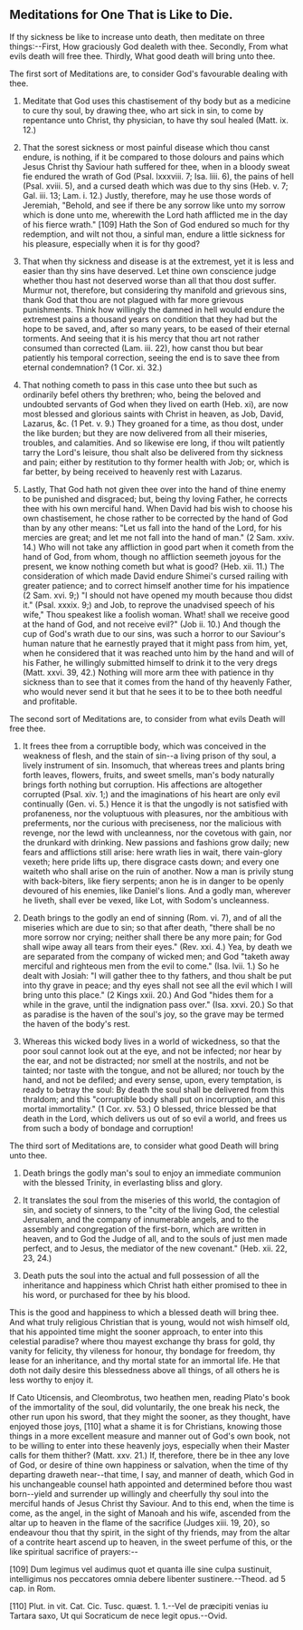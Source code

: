 ## Meditations for One That is Like to Die.

If thy sickness be like to increase unto death, then meditate on three
things:--First, How graciously God dealeth with thee. Secondly, From
what evils death will free thee. Thirdly, What good death will bring
unto thee.

The first sort of Meditations are, to consider God's favourable dealing
with thee.

1. Meditate that God uses this chastisement of thy body but as a
medicine to cure thy soul, by drawing thee, who art sick in sin, to
come by repentance unto Christ, thy physician, to have thy soul healed
(Matt. ix. 12.)

2. That the sorest sickness or most painful disease which thou canst
endure, is nothing, if it be compared to those dolours and pains which
Jesus Christ thy Saviour hath suffered for thee, when in a bloody sweat
fie endured the wrath of God (Psal. lxxxviii. 7; Isa. liii. 6), the
pains of hell (Psal. xviii. 5), and a cursed death which was due to thy
sins (Heb. v. 7; Gal. iii. 13; Lam. i. 12.) Justly, therefore, may he
use those words of Jeremiah, "Behold, and see if there be any sorrow
like unto my sorrow which is done unto me, wherewith the Lord hath
afflicted me in the day of his fierce wrath." [109] Hath the Son of God
endured so much for thy redemption, and wilt not thou, a sinful man,
endure a little sickness for his pleasure, especially when it is for
thy good?

3. That when thy sickness and disease is at the extremest, yet it is
less and easier than thy sins have deserved. Let thine own conscience
judge whether thou hast not deserved worse than all that thou dost
suffer. Murmur not, therefore, but considering thy manifold and
grievous sins, thank God that thou are not plagued with far more
grievous punishments. Think how willingly the damned in hell would
endure the extremest pains a thousand years on condition that they had
but the hope to be saved, and, after so many years, to be eased of
their eternal torments. And seeing that it is his mercy that thou art
not rather consumed than corrected (Lam. iii. 22), how canst thou but
bear patiently his temporal correction, seeing the end is to save thee
from eternal condemnation? (1 Cor. xi. 32.)

4. That nothing cometh to pass in this case unto thee but such as
ordinarily befel others thy brethren; who, being the beloved and
undoubted servants of God when they lived on earth (Heb. xi), are now
most blessed and glorious saints with Christ in heaven, as Job, David,
Lazarus, &c. (1 Pet. v. 9.) They groaned for a time, as thou dost,
under the like burden; but they are now delivered from all their
miseries, troubles, and calamities. And so likewise ere long, if thou
wilt patiently tarry the Lord's leisure, thou shalt also be delivered
from thy sickness and pain; either by restitution to thy former health
with Job; or, which is far better, by being received to heavenly rest
with Lazarus.

5. Lastly, That God hath not given thee over into the hand of thine
enemy to be punished and disgraced; but, being thy loving Father, he
corrects thee with his own merciful hand. When David had bis wish to
choose his own chastisement, he chose rather to be corrected by the
hand of God than by any other means: "Let us fall into the hand of the
Lord, for his mercies are great; and let me not fall into the hand of
man." (2 Sam. xxiv. 14.) Who will not take any affliction in good part
when it cometh from the hand of God, from whom, though no affliction
seemeth joyous for the present, we know nothing cometh but what is
good? (Heb. xii. 11.) The consideration of which made David endure
Shimei's cursed railing with greater patience; and to correct himself
another time for his impatience (2 Sam. xvi. 9;) "I should not have
opened my mouth because thou didst it." (Psal. xxxix. 9;) and Job, to
reprove the unadvised speech of his wife," Thou speakest like a foolish
woman. What! shall we receive good at the hand of God, and not receive
evil?" (Job ii. 10.) And though the cup of God's wrath due to our sins,
was such a horror to our Saviour's human nature that he earnestly
prayed that it might pass from him, yet, when he considered that it was
reached unto him by the hand and will of his Father, he willingly
submitted himself to drink it to the very dregs (Matt. xxvi. 39, 42.)
Nothing will more arm thee with patience in thy sickness than to see
that it comes from the hand of thy heavenly Father, who would never
send it but that he sees it to be to thee both needful and profitable.

The second sort of Meditations are, to consider from what evils Death
will free thee.

1. It frees thee from a corruptible body, which was conceived in the
weakness of flesh, and the stain of sin--a living prison of thy soul, a
lively instrument of sin. Insomuch, that whereas trees and plants bring
forth leaves, flowers, fruits, and sweet smells, man's body naturally
brings forth nothing but corruption. His affections are altogether
corrupted (Psal. xiv. 1;) and the imaginations of his heart are only
evil continually (Gen. vi. 5.) Hence it is that the ungodly is not
satisfied with profaneness, nor the voluptuous with pleasures, nor the
ambitious with preferments, nor the curious with preciseness, nor the
malicious with revenge, nor the lewd with uncleanness, nor the covetous
with gain, nor the drunkard with drinking. New passions and fashions
grow daily; new fears and afflictions still arise: here wrath lies in
wait, there vain-glory vexeth; here pride lifts up, there disgrace
casts down; and every one waiteth who shall arise on the ruin of
another. Now a man is privily stung with back-biters, like fiery
serpents; anon he is in danger to be openly devoured of his enemies,
like Daniel's lions. And a godly man, wherever he liveth, shall ever be
vexed, like Lot, with Sodom's uncleanness.

2. Death brings to the godly an end of sinning (Rom. vi. 7), and of all
the miseries which are due to sin; so that after death, "there shall be
no more sorrow nor crying; neither shall there be any more pain; for
God shall wipe away all tears from their eyes." (Rev. xxi. 4.) Yea, by
death we are separated from the company of wicked men; and God "taketh
away merciful and righteous men from the evil to come." (Isa. lvii. 1.)
So he dealt with Josiah: "I will gather thee to thy fathers, and thou
shalt be put into thy grave in peace; and thy eyes shall not see all
the evil which I will bring unto this place." (2 Kings xxii. 20.) And
God "hides them for a while in the grave, until the indignation pass
over." (Isa. xxvi. 20.) So that as paradise is the haven of the soul's
joy, so the grave may be termed the haven of the body's rest.

3. Whereas this wicked body lives in a world of wickedness, so that the
poor soul cannot look out at the eye, and not be infected; nor hear by
the ear, and not be distracted; nor smell at the nostrils, and not be
tainted; nor taste with the tongue, and not be allured; nor touch by
the hand, and not be defiled; and every sense, upon, every temptation,
is ready to betray the soul: By death the soul shall be delivered from
this thraldom; and this "corruptible body shall put on incorruption,
and this mortal immortality." (1 Cor. xv. 53.) O blessed, thrice
blessed be that death in the Lord, which delivers us out of so evil a
world, and frees us from such a body of bondage and corruption!

The third sort of Meditations are, to consider what good Death will
bring unto thee.

1. Death brings the godly man's soul to enjoy an immediate communion
with the blessed Trinity, in everlasting bliss and glory.

2. It translates the soul from the miseries of this world, the
contagion of sin, and society of sinners, to the "city of the living
God, the celestial Jerusalem, and the company of innumerable angels,
and to the assembly and congregation of the first-born, which are
written in heaven, and to God the Judge of all, and to the souls of
just men made perfect, and to Jesus, the mediator of the new covenant."
(Heb. xii. 22, 23, 24.)

3. Death puts the soul into the actual and full possession of all the
inheritance and happiness which Christ hath either promised to thee in
his word, or purchased for thee by his blood.

This is the good and happiness to which a blessed death will bring
thee. And what truly religious Christian that is young, would not wish
himself old, that his appointed time might the sooner approach, to
enter into this celestial paradise? where thou mayest exchange thy
brass for gold, thy vanity for felicity, thy vileness for honour, thy
bondage for freedom, thy lease for an inheritance, and thy mortal state
for an immortal life. He that doth not daily desire this blessedness
above all things, of all others he is less worthy to enjoy it.

If Cato Uticensis, and Cleombrotus, two heathen men, reading Plato's
book of the immortality of the soul, did voluntarily, the one break his
neck, the other run upon his sword, that they might the sooner, as they
thought, have enjoyed those joys, [110] what a shame it is for
Christians, knowing those things in a more excellent measure and manner
out of God's own book, not to be willing to enter into these heavenly
joys, especially when their Master calls for them thither? (Matt. xxv.
21.) If, therefore, there be in thee any love of God, or desire of
thine own happiness or salvation, when the time of thy departing
draweth near--that time, I say, and manner of death, which God in his
unchangeable counsel hath appointed and determined before thou wast
born--yield and surrender up willingly and cheerfully thy soul into the
merciful hands of Jesus Christ thy Saviour. And to this end, when the
time is come, as the angel, in the sight of Manoah and his wife,
ascended from the altar up to heaven in the flame of the sacrifice
(Judges xiii. 19, 20}, so endeavour thou that thy spirit, in the sight
of thy friends, may from the altar of a contrite heart ascend up to
heaven, in the sweet perfume of this, or the like spiritual sacrifice
of prayers:--

[109] Dum legimus vel audimus quot et quanta ille sine culpa sustinuit,
intelligimus nos peccatores omnia debere libenter sustinere.--Theod. ad
5 cap. in Rom.

[110] Plut. in vit. Cat. Cic. Tusc. quæst. 1. 1.--Vel de præcipiti
venias iu Tartara saxo, Ut qui Socraticum de nece legit opus.--Ovid.
